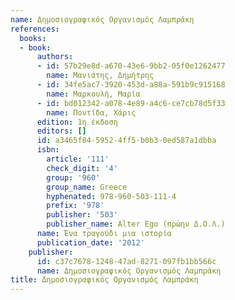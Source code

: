 ```yaml
---
name: Δημοσιογραφικός Οργανισμός Λαμπράκη
references:
  books:
  - book:
      authors:
      - id: 57b29e8d-a670-43e6-9bb2-05f0e1262477
        name: Μανιάτης, Δημήτρης
      - id: 34fe5ac7-3920-453d-a88a-591b9c915168
        name: Μαρκουλή, Μαρία
      - id: bd012342-a078-4e89-a4c6-ce7cb78d5f33
        name: Ποντίδα, Χάρις
      edition: 1η έκδοση
      editors: []
      id: a3465f84-5952-4ff5-b0b3-0ed587a1dbba
      isbn:
        article: '111'
        check_digit: '4'
        group: '960'
        group_name: Greece
        hyphenated: 978-960-503-111-4
        prefix: '978'
        publisher: '503'
        publisher_name: Alter Ego (πρώην Δ.Ο.Λ.)
      name: Ένα τραγούδι μια ιστορία
      publication_date: '2012'
    publisher:
      id: c37c7678-1248-47ad-8271-097fb1bb566c
      name: Δημοσιογραφικός Οργανισμός Λαμπράκη
title: Δημοσιογραφικός Οργανισμός Λαμπράκη
---
```


